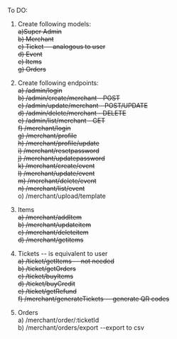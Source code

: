 To DO:

1) Create following models:</br>
    <strike>a)Super Admin</br>
    b) Merchant</br>
    c) Ticket -- analogous to user</br> 
    d) Event</br>
    e) Items</br>
    g) Orders</br></strike>
2) Create following endpoints:</br>
    <strike>a) /admin/login</br>
    b) /admin/create/merchant - POST</br>
    c) /admin/update/merchant - POST/UPDATE</br>
    d) /admin/delete/merchant - DELETE</br>
    e) /admin/list/merchant - GET</br>
    f) /merchant/login</br>
    g) /merchant/profile</br>
    h) /merchant/profile/update</br>
    i) /merchant/resetpassword</br>
    j) /merchant/updatepassword</br>
    k) /merchant/create/event</br>
    l) /merchant/update/event</br>
    m) /merchant/delete/event</br>
    n) /merchant/list/event</br></strike>
    o) /merchant/upload/template</br>
    
  3) Items</br>
    <strike>a) /merchant/addItem</br>
    b) /merchant/updateitem</br>
    c) /merchant/deleteitem</br>
    d) /merchant/getitems</br></strike>
    
  4) Tickets -- is equivalent to user</br>
    <strike>a) /ticket/getItems -- not needed</br>
    b) /ticket/getOrders</br>
    c) /ticket/buyItems</br>
    d) /ticket/buyCredit</br>
    e) /ticket/getRefund</br>
    f) /merchant/generateTickets -- generate QR codes </br></strike>
  
  5) Orders</br>
    a) /merchant/order/:ticketId</br>
    b) /merchant/orders/export --export to csv </br>
  
  
    



